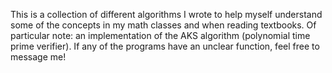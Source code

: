 This is a collection of different algorithms I wrote to help myself understand some of the concepts in my math classes and when reading textbooks. Of particular note: an implementation of the AKS algorithm (polynomial time prime verifier). If any of the programs have an unclear function, feel free to message me!
